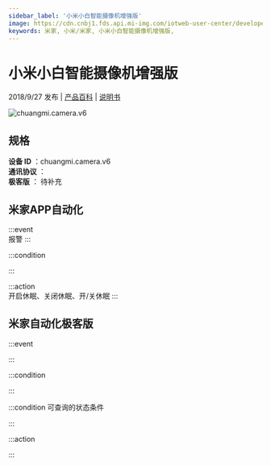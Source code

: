 ```yaml
---
sidebar_label: '小米小白智能摄像机增强版'
image: https://cdn.cnbj1.fds.api.mi-img.com/iotweb-user-center/developer_1679069107722KkDnKONp.png?GalaxyAccessKeyId=AKVGLQWBOVIRQ3XLEW&Expires=9223372036854775807&Signature=BDbIYAntxm6Yqzr8S/hbFMb1eTE=
keywords: 米家, 小米/米家, 小米小白智能摄像机增强版, 
---
```

# 小米小白智能摄像机增强版

2018/9/27 发布 | [产品百科](https://home.mi.com/webapp/content/baike/product/index.html?model=chuangmi.camera.v6/) | [说明书](https://home.mi.com/views/introduction.html?model=chuangmi.camera.v6&region=cn)

![chuangmi.camera.v6](https://cdn.cnbj1.fds.api.mi-img.com/iotweb-user-center/developer_1679069107722KkDnKONp.png?GalaxyAccessKeyId=AKVGLQWBOVIRQ3XLEW&Expires=9223372036854775807&Signature=BDbIYAntxm6Yqzr8S/hbFMb1eTE=)

## 规格  
> 
**设备 ID** ：chuangmi.camera.v6  
**通讯协议** ：  
**极客版**  ： 待补充 


## 米家APP自动化  

:::event  
报警
:::

:::condition  

:::

:::action   
开启休眠、关闭休眠、开/关休眠
:::

## 米家自动化极客版  

:::event  

:::

:::condition  

:::

:::condition 可查询的状态条件  

:::

:::action  

:::

        
